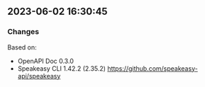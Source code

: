 

## 2023-06-02 16:30:45
### Changes
Based on:
- OpenAPI Doc 0.3.0 
- Speakeasy CLI 1.42.2 (2.35.2) https://github.com/speakeasy-api/speakeasy